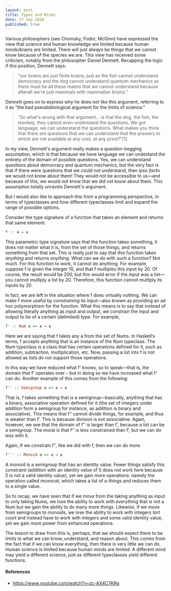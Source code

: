 ```yaml
---
layout: post
title: Types and Minds
date: 27 Sep 2018
published: true
---
```


<p>Various philosophers (see Chomsky, Fodor, McGinn) have expressed the view that science and human knowledge are limited because human minds/brains are limited. There will just always be things that we cannot know because of the species we are. This view has received some criticism, notably from the philosopher Daniel Dennett. Recapping the logic if this position, Dennett says:</p>

<blockquote><p>"our brains are just finite brains; just as the fish cannot understand democracy and the dog cannot understand quantum mechanics so there must be all these realms that we cannot understand because afterall we're just mammals with mammalian brains."</p></blockquote>

<p>Dennett goes on to express why he does not like this argument, referring to it as "the bad pseudobiological argument for the limits of science."</p>

<blockquote><p>“So what's wrong with that argument... is that the dog, the fish, the monkey, they cannot even understand the questions. We got language; we can understand the questions. What makes you think that there are questions that we can understand that the answers to which are not available at any cost, at any price?"[1]</p></blockquote>

<p>In my view, Dennett's argument really makes a question-begging assumption, which is that because we have language we can undestand the entirety of the domain of possible questions. Yes, we can understand  questions about democracy and quantum mechanics, but the very fact is that if there were questions that we could not understand, then <em>ipso facto</em> we would not know about them! They would not be accessible to us&mdash;and because of this, we would not know that we did not know about them. This assumption totally unravels Dennett's argument.</p>

<p>But I would also like to approach this from a programming perspective, in terms of typeclasses and how different typeclasses limit and expand the range of possible options.</p> 

<p>Consider the type signature of a function that takes an element and returns that same element:</p>

```haskell
f :: a → a
```

<p>This parametric type signature says that the function takes something, it does not matter what it is, from the set of those things, and returns something from that set. This is really just to say that this function takes <em>anything</em> and returns <em>anything</em>. What can we do with such a function? Not much. For this function to work, it cannot do anything. For example, suppose f is given the integer 10, and that f multiples this input by 20. Of course, the result would be 200, but this would error if the input was a list&mdash;you cannot multiply a list by 20. Therefore, this function cannot multiply its inputs by 20.</p>

<p>In fact, we are left in the situation where f does virtually nothing. We can make f more useful by <em>constraining</em> its input&mdash;also known as providing an ad hoc polymorphism for the function. What this means is to say that instead of allowing literally anything as input and output, we constrain the input and output to be of a certain (delimited) type. For example,</p>

```haskell
f' :: Num a => a → a
```

<p>Here we are saying that f takes any a from the set of Nums. In Haskell’s terms, f accepts anything that is an instance of the Num typeclass. The Num typeclass is a class that has certain operations defined for it, such as addition, subtraction, multiplication, etc. Now, passing a list into f is not allowed as lists do not support those operations.</p>

<p>In this way we have reduced what f' knows, so to speak&mdash;that is, the domain that f' operates over – but in doing so we have increased what f' can do. Another example of this comes from the following:</p>

```haskell
f'' :: Semigroup a => a → a
```

<p>That is, f takes something that is a semigroup&mdash;basically, anything that has a binary, associative operation defined for it (the set of integers under addition form a semigroup for instance, as addition is binary and associative). This means that f’’ cannot divide things, for example, and thus is weaker than f’. This is because division is not associative. Again, however, we see that the domain of f’’ is larger than f’, because a list can be a semigroup. The moral is that f’’ is less constrained than f’, but we can do less with it.</p>

<p>Again, if we constrain f’’, like we did with f, then we can do more. </p>

```haskell
f''' :: Monoid a => a → a
```

<p>A monoid is a semigroup that has an identity value. Fewer things satisfy this constraint (addition with an identity value of 5 does not work here because 5 is not a valid identity value), yet we gain more operations: namely the operation called <em>mconcat</em>, which takes a list of a-things and reduces them to a single value.</p>

<p>So to recap, we have seen that if we move from the taking anything as input to only taking Nums, we lose the ability to work with everything that is not a Num but we gain the ability to do many more things. Likewise, if we move from semigroups to monoids, we lose the ability to work with integers <em>tort court</em> and instead have to work with integers and some valid identity value, yet we gain more power from enhanced operations.</p>

<p>The lesson to draw from this is, perhaps, that we should expect there to be limits to what we can know, understand, and reason about. This comes from the fact that if we can know everything, then there is very little we can do. Human science is limited because human minds are limited. A different mind may yield a different science, just as different typeclasses yield different functions.</p>

#### References
* https://www.youtube.com/watch?v=zc-AX4C7KRg</li>
